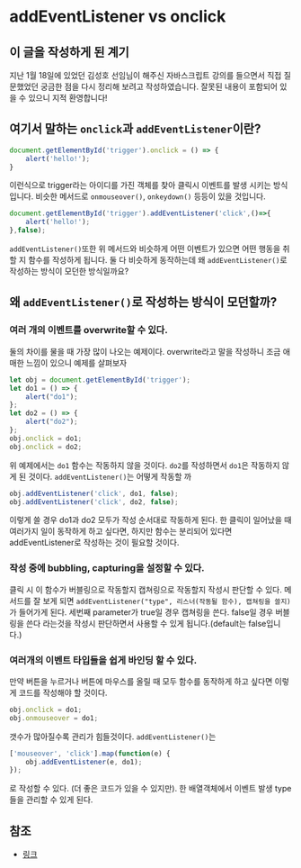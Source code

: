 # addEventListener vs onclick

## 이 글을 작성하게 된 계기
지난 1월 18일에 있었던 김성호 선임님이 해주신 자바스크립트 강의를 들으면서 직접 질문했었던 궁금한 점을 다시 정리해 보려고 작성하였습니다. 잘못된 내용이 포함되어 있을 수 있으니 지적 환영합니다!

## 여기서 말하는 `onclick`과 `addEventListener`이란?
```js
document.getElementById('trigger').onclick = () => {
    alert('hello!');
}
```
이런식으로 trigger라는 아이디를 가진 객체를 찾아 클릭시 이벤트를 발생 시키는 방식입니다. 비슷한 메서드로 `onmouseover()`, `onkeydown()` 등등이 있을 것입니다.
```js
document.getElementById('trigger').addEventListener('click',()=>{
    alert('hello!');
},false);
```
`addEventListener()`또한 위 메서드와 비슷하게 어떤 이벤트가 있으면 어떤 행동을 취할 지 함수를 작성하게 됩니다. 둘 다 비슷하게 동작하는데 왜 `addEventListener()`로 작성하는 방식이 모던한 방식일까요?

## 왜 `addEventListener()`로 작성하는 방식이 모던할까?
### 여러 개의 이벤트를 overwrite할 수 있다.
둘의 차이를 물을 때 가장 많이 나오는 예제이다.
overwrite라고 말을 작성하니 조금 애매한 느낌이 있으니 예제를 살펴보자
```js
let obj = document.getElementById('trigger');
let do1 = () => {
    alert("do1");
};
let do2 = () => {
    alert("do2");
};
obj.onclick = do1;
obj.onclick = do2;
```
위 예제에서는 `do1` 함수는 작동하지 않을 것이다. `do2`를 작성하면서 `do1`은 작동하지 않게 된 것이다. `addEventListener()`는 어떻게 작동할 까

```js
obj.addEventListener('click', do1, false);
obj.addEventListener('click', do2, false);
```
이렇게 쓸 경우 do1과 do2 모두가 작성 순서대로 작동하게 된다.
한 클릭이 일어났을 때 여러가지 일이 동작하게 하고 싶다면, 하지만 함수는 분리되어 있다면 addEventListener로 작성하는 것이 필요할 것이다.

### 작성 중에 bubbling, capturing을 설정할 수 있다.
클릭 시 이 함수가 버블링으로 작동할지 캡쳐링으로 작동할지 작성시 판단할 수 있다. 메서드를 잘 보게 되면 `addEventListener("type", 리스너(작동될 함수), 캡쳐링을 쓸지)`가 들어가게 된다. 세번째 parameter가 true일 경우 캡쳐링을 쓴다. false일 경우 버블링을 쓴다 라는것을 작성시 판단하면서 사용할 수 있게 됩니다.(default는 false입니다.)

### 여러개의 이벤트 타입들을 쉽게 바인딩 할 수 있다.
만약 버튼을 누르거나 버튼에 마우스를 올릴 때 모두 함수를 동작하게 하고 싶다면 이렇게 코드를 작성해야 할 것이다.
```js
obj.onclick = do1;
obj.onmouseover = do1;
```
갯수가 많아질수록 관리가 힘들것이다. `addEventListener()`는
```js
['mouseover', 'click'].map(function(e) {
    obj.addEventListener(e, do1);
});
```
로 작성할 수 있다. (더 좋은 코드가 있을 수 있지만). 한 배열객체에서 이벤트 발생 type들을 관리할 수 있게 된다.


## 참조
* [링크](https://stackoverflow.com/questions/6348494/addeventlistener-vs-onclick)